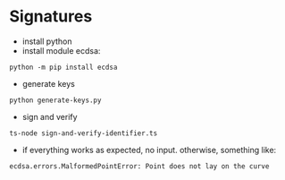 # Signatures

- install python
- install module ecdsa:
```shell
python -m pip install ecdsa
```
- generate keys
```shell
python generate-keys.py
```
- sign and verify
```shell
ts-node sign-and-verify-identifier.ts
```
- if everything works as expected, no input. otherwise, something like:
```
ecdsa.errors.MalformedPointError: Point does not lay on the curve
```

